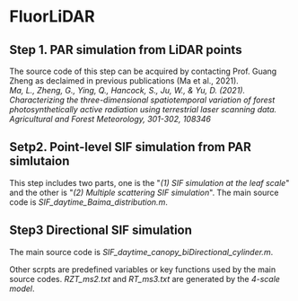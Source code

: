 # FluorLiDAR

## Step 1. PAR simulation from LiDAR points
The source code of this step can be acquired by contacting Prof. Guang Zheng as declaimed in previous publications (Ma et al., 2021).  
_Ma, L., Zheng, G., Ying, Q., Hancock, S., Ju, W., & Yu, D. (2021). Characterizing the three-dimensional spatiotemporal variation of forest photosynthetically active radiation using terrestrial laser scanning data. Agricultural and Forest Meteorology, 301-302, 108346_  


## Setp2. Point-level SIF simulation from PAR simlutaion
This step includes two parts, one is the "_(1) SIF simulation at the leaf scale_" and the other is "_(2) Multiple scattering SIF simulation_".
The main source code is _SIF_daytime_Baima_distribution.m_.


## Step3 Directional SIF simulation
The main source code is _SIF_daytime_canopy_biDirectional_cylinder.m_.


Other scrpts are predefined variables or key functions used by the main source codes. 
_RZT_ms2.txt_ and _RT_ms3.txt_ are generated by the _4-scale model_. 
